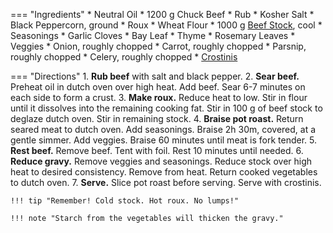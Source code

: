 === "Ingredients"
    * Neutral Oil
    * 1200 g Chuck Beef
    * Rub
        * Kosher Salt
        * Black Peppercorn, ground
    * Roux
        * Wheat Flour
        * 1000 g [Beef Stock](../../soups/stocks/meat-stock.md), cool
    * Seasonings
        * Garlic Cloves
        * Bay Leaf
        * Thyme
        * Rosemary Leaves
    * Veggies
        * Onion, roughly chopped
        * Carrot, roughly chopped
        * Parsnip, roughly chopped
        * Celery, roughly chopped
    * [Crostinis](../../bread/crostinis.md)

=== "Directions"
    1. **Rub beef** with salt and black pepper.
    2. **Sear beef.** Preheat oil in dutch oven over high heat. Add beef. Sear 6-7 minutes on each side to form a crust.
    3. **Make roux.** Reduce heat to low. Stir in flour until it dissolves into the remaining cooking fat. Stir in 100 g of beef stock to deglaze dutch oven. Stir in remaining stock.
    4. **Braise pot roast.** Return seared meat to dutch oven. Add seasonings. Braise 2h 30m, covered, at a gentle simmer. Add veggies. Braise 60 minutes until meat is fork tender.
    5. **Rest beef.** Remove beef. Tent with foil. Rest 10 minutes until needed.
    6. **Reduce gravy.** Remove veggies and seasonings. Reduce stock over high heat to desired consistency. Remove from heat. Return cooked vegetables to dutch oven.
    7. **Serve.** Slice pot roast before serving. Serve with crostinis.

    !!! tip "Remember! Cold stock. Hot roux. No lumps!"

    !!! note "Starch from the vegetables will thicken the gravy."

